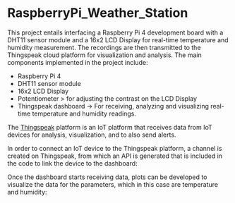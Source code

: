# RaspberryPi_Weather_Station
This project entails interfacing a Raspberry Pi 4 development board with a DHT11 sensor module and a 16x2 LCD Display for real-time temperature and humidity measurement. The recordings are then transmitted to the Thingspeak cloud platform for visualization and analysis.
The main components implemented in the project include:
- Raspberry Pi 4
- DHT11 sensor module
- 16x2 LCD Display
- Potentiometer > for adjusting the contrast on the LCD Display
- Thingspeak dashboard -> For receiving, analyzing and visualizing real-time temperature and humidity readings.
  
The [Thingspeak](https://thingspeak.com/) platform is an IoT platform that receives data from IoT devices for analysis, visualization, and to also send alerts. 

In order to connect an IoT device to the Thingspeak platform, a channel is created on Thingspeak, from which an API is generated that is included in the code to link the device to the dashboard:


Once the dashboard starts receiving data, plots can be developed to visualize the data for the parameters, which in this case are temperature and humidity:

